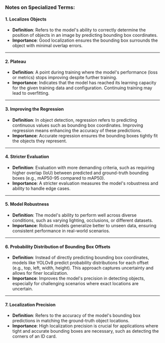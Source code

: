 ### Notes on Specialized Terms:

#### 1. Localizes Objects

- **Definition**: Refers to the model's ability to correctly determine the position of objects in an image by predicting bounding box coordinates.
- **Importance**: Good localization ensures the bounding box surrounds the object with minimal overlap errors.

---

#### 2. Plateau

- **Definition**: A point during training where the model's performance (loss or metrics) stops improving despite further training.
- **Importance**: Indicates that the model has reached its learning capacity for the given training data and configuration. Continuing training may lead to overfitting.

---

#### 3. Improving the Regression

- **Definition**: In object detection, regression refers to predicting continuous values such as bounding box coordinates. Improving regression means enhancing the accuracy of these predictions.
- **Importance**: Accurate regression ensures the bounding boxes tightly fit the objects they represent.

---

#### 4. Stricter Evaluation

- **Definition**: Evaluation with more demanding criteria, such as requiring higher overlap (IoU) between predicted and ground-truth bounding boxes (e.g., mAP50-95 compared to mAP50).
- **Importance**: A stricter evaluation measures the model's robustness and ability to handle edge cases.

---

#### 5. Model Robustness

- **Definition**: The model's ability to perform well across diverse conditions, such as varying lighting, occlusions, or different datasets.
- **Importance**: Robust models generalize better to unseen data, ensuring consistent performance in real-world scenarios.

---

#### 6. Probability Distribution of Bounding Box Offsets

- **Definition**: Instead of directly predicting bounding box coordinates, models like YOLOv8 predict probability distributions for each offset (e.g., top, left, width, height). This approach captures uncertainty and allows for finer localization.
- **Importance**: Improves the model's precision in detecting objects, especially for challenging scenarios where exact locations are uncertain.

---

#### 7. Localization Precision

- **Definition**: Refers to the accuracy of the model's bounding box predictions in matching the ground-truth object locations.
- **Importance**: High localization precision is crucial for applications where tight and accurate bounding boxes are necessary, such as detecting the corners of an ID card.